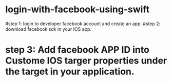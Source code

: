 # login-with-facebook-using-swift

#step 1: login to developer facebook account and create an app.
#step 2: download facebook sdk in your IOS app.
# step 3: Add facebook APP ID into Custome IOS targer properties under the target in your application.
	
